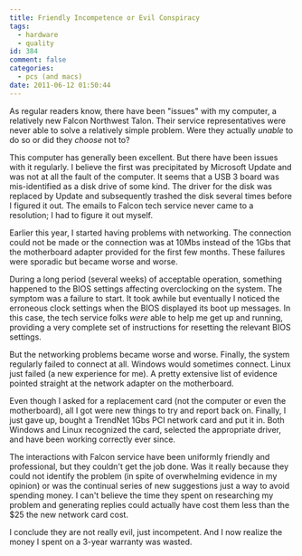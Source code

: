 ```yaml
---
title: Friendly Incompetence or Evil Conspiracy
tags:
  - hardware
  - quality
id: 384
comment: false
categories:
  - pcs (and macs)
date: 2011-06-12 01:50:44
---
```


As regular readers know, there have been "issues" with my computer, a relatively new Falcon Northwest Talon. Their service representatives were never able to solve a relatively simple problem. Were they actually _unable_ to do so or did they _choose_ not to?

This computer has generally been excellent. But there have been issues with it regularly. I believe the first was precipitated by Microsoft Update and was not at all the fault of the computer. It seems that a USB 3 board was mis-identified as a disk drive of some kind. The driver for the disk was replaced by Update and subsequently trashed the disk several times before I figured it out. The emails to Falcon tech service never came to a resolution; I had to figure it out myself.

Earlier this year, I started having problems with networking. The connection could not be made or the connection was at 10Mbs instead of the 1Gbs that the motherboard adapter provided for the first few months. These failures were sporadic but became worse and worse.

During a long period (several weeks) of acceptable operation, something happened to the BIOS settings affecting overclocking on the system. The symptom was a failure to start. It took awhile but eventually I noticed the erroneous clock settings when the BIOS displayed its boot up messages. In this case, the tech service folks _were_ able to help me get up and running, providing a very complete set of instructions for resetting the relevant BIOS settings.

But the networking problems became worse and worse. Finally, the system regularly failed to connect at all. Windows would sometimes connect. Linux just failed (a new experience for me). A pretty extensive list of evidence pointed straight at the network adapter on the motherboard.

Even though I asked for a replacement card (not the computer or even the motherboard), all I got were new things to try and report back on. Finally, I just gave up, bought a TrendNet 1Gbs PCI network card and put it in. Both Windows and Linux recognized the card, selected the appropriate driver, and have been working correctly ever since.

The interactions with Falcon service have been uniformly friendly and professional, but they couldn't get the job done. Was it really because they could not identify the problem (in spite of overwhelming evidence in my opinion) or was the continual series of new suggestions just a way to avoid spending money. I can't believe the time they spent on researching my problem and generating replies could actually have cost them less than the $25 the new network card cost.

I conclude they are not really evil, just incompetent. And I now realize the money I spent on a 3-year warranty was wasted.